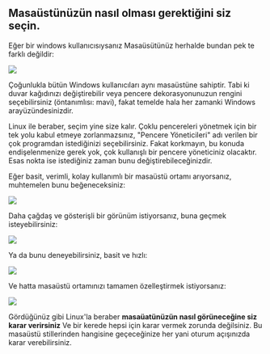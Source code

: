 <?php require("../../entete.php"); ?> <?php require("../../base.php"); ?>

<div id="corps">

<h2>Masaüstünüzün nasıl olması gerektiğini siz seçin.</h2>

<p>Eğer bir windows kullanıcısıysanız Masaüsütünüz herhalde bundan 
pek te farklı değildir:</p>

<img src="Images/windows_vista.jpg" />

<p>Çoğunlukla bütün Windows kullanıcıları aynı masaüstüne sahiptir.
Tabi ki duvar kağıdınızı değiştirebilir veya pencere dekorasyonunuzun 
rengini seçebilirsiniz (öntanımlısı: mavi), fakat temelde hala her 
zamanki Windows arayüzündesinizdir.</p>

<p>Linux ile beraber, seçim yine size kalır. Çoklu pencereleri yönetmek için 
bir tek yolu kabul etmeye zorlanmazsınız, "Pencere Yöneticileri" adı verilen
bir çok programdan istediğinizi seçebilirsiniz. Fakat korkmayın, 
bu konuda endişelenmenize gerek yok, çok kullanışlı bir pencere yöneticiniz 
olacaktır. Esas nokta ise istediğiniz zaman bunu değiştirebileceğinizdir.
</p>

<p>Eğer basit, verimli, kolay kullanımlı bir masaüstü ortamı arıyorsanız, 
muhtemelen bunu beğeneceksiniz:</p>

<img src="Images/ubuntu.jpg"/>

<p>Daha çağdaş ve gösterişli bir görünüm istiyorsanız, buna geçmek 
isteyebilirsiniz:</p>

<img src="Images/kde.png" />

<p>Ya da bunu deneyebilirsiniz, basit ve hızlı:</p>

<img src="Images/xfce.jpg" />

<p>Ve hatta masaüstü ortamınızı tamamen özelleştirmek istiyorsanız:</p>

<img src="Images/wm.jpg" />

<p>Gördüğünüz gibi Linux'la beraber 
<b>masaüatünüzün nasıl görüneceğine siz karar verirsiniz</b>
Ve bir kerede hepsi için karar vermek zorunda değilsiniz. 
Bu masaüstü stillerinden hangisine geçeceğinize her yani oturum açışınızda 
karar verebilirsiniz.</p>

</div>
</body>
</html>


















